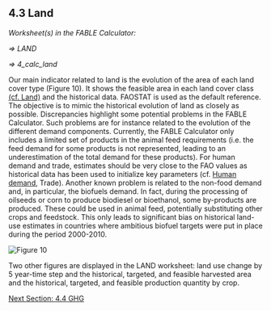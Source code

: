 ## 4.3 Land

_Worksheet(s) in the FABLE Calculator:_

_⇒ LAND_

_⇒ 4_calc_land_

Our main indicator related to land is the evolution of the area of each land cover type (Figure 10). It shows the feasible area in each land cover class [(cf. Land)](https://github.com/FableCalculator/DocumentationWiki/wiki/3_4.-Land#34-land) and the historical data. FAOSTAT is used as the default reference. The objective is to mimic the historical evolution of land as closely as possible. Discrepancies highlight some potential problems in the FABLE Calculator. Such problems are for instance related to the evolution of the different demand components. Currently, the FABLE Calculator only includes a limited set of products in the animal feed requirements (i.e. the feed demand for some products is not represented, leading to an underestimation of the total demand for these products). For human demand and trade, estimates should be very close to the FAO values as historical data has been used to initialize key parameters (cf. [Human demand](https://github.com/FableCalculator/DocumentationWiki/wiki/3_1.-Human-Demand#31-human-demand), Trade). Another known problem is related to the non-food demand and, in particular, the biofuels demand. In fact, during the processing of oilseeds or corn to produce biodiesel or bioethanol, some by-products are produced. These could be used in animal feed, potentially substituting other crops and feedstock. This only leads to significant bias on historical land-use estimates in countries where ambitious biofuel targets were put in place during the period 2000-2010.

![Figure 10](https://user-images.githubusercontent.com/68918893/88802891-fba92300-d1ab-11ea-8d1c-dbeab2356244.png)



Two other figures are displayed in the LAND worksheet: land use change by 5 year-time step and the historical, targeted, and feasible harvested area and the historical, targeted, and feasible production quantity by crop.


[Next Section: 4.4 GHG](https://github.com/FableCalculator/DocumentationWiki/wiki/4_4.-GHG)

